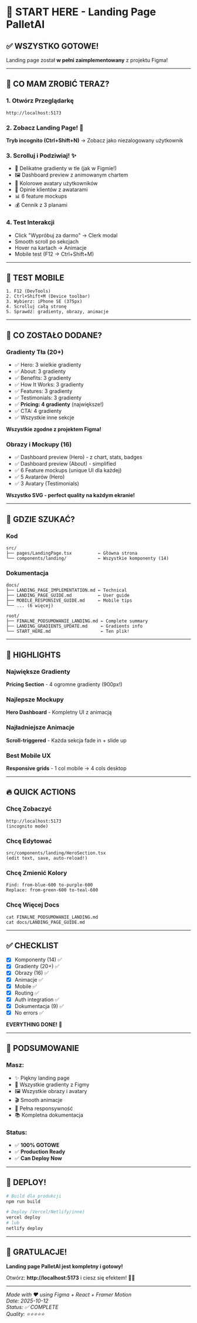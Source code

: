 # 🚀 START HERE - Landing Page PalletAI

## ✅ WSZYSTKO GOTOWE!

Landing page został **w pełni zaimplementowany** z projektu Figma!

---

## 🎯 CO MAM ZROBIĆ TERAZ?

### 1. Otwórz Przeglądarkę
```
http://localhost:5173
```

### 2. Zobacz Landing Page! 🎨
**Tryb incognito (Ctrl+Shift+N)** → Zobacz jako niezalogowany użytkownik

### 3. Scrolluj i Podziwiaj! ✨
- 🌈 Delikatne gradienty w tle (jak w Figmie!)
- 🖼️ Dashboard preview z animowanym chartem
- 👥 Kolorowe avatary użytkowników
- 💬 Opinie klientów z awatarami
- 📊 6 feature mockups
- 💰 Cennik z 3 planami

### 4. Test Interakcji
- Click "Wypróbuj za darmo" → Clerk modal
- Smooth scroll po sekcjach
- Hover na kartach → Animacje
- Mobile test (F12 → Ctrl+Shift+M)

---

## 📱 TEST MOBILE

```
1. F12 (DevTools)
2. Ctrl+Shift+M (Device toolbar)
3. Wybierz: iPhone SE (375px)
4. Scrolluj całą stronę
5. Sprawdź: gradienty, obrazy, animacje
```

---

## 🎨 CO ZOSTAŁO DODANE?

### Gradienty Tła (20+)
- ✅ Hero: 3 wielkie gradienty
- ✅ About: 3 gradienty
- ✅ Benefits: 3 gradienty
- ✅ How It Works: 3 gradienty
- ✅ Features: 3 gradienty
- ✅ Testimonials: 3 gradienty
- ✅ **Pricing: 4 gradienty** (największe!)
- ✅ CTA: 4 gradienty
- ✅ Wszystkie inne sekcje

**Wszystkie zgodne z projektem Figma!**

### Obrazy i Mockupy (16)
- ✅ Dashboard preview (Hero) - z chart, stats, badges
- ✅ Dashboard preview (About) - simplified
- ✅ 6 Feature mockups (unique UI dla każdej)
- ✅ 5 Avatarów (Hero)
- ✅ 3 Avatary (Testimonials)

**Wszystko SVG - perfect quality na każdym ekranie!**

---

## 📂 GDZIE SZUKAĆ?

### Kod
```
src/
├── pages/LandingPage.tsx          ← Główna strona
└── components/landing/            ← Wszystkie komponenty (14)
```

### Dokumentacja
```
docs/
├── LANDING_PAGE_IMPLEMENTATION.md ← Technical
├── LANDING_PAGE_GUIDE.md          ← User guide
├── MOBILE_RESPONSIVE_GUIDE.md     ← Mobile tips
└── ... (6 więcej)

root/
├── FINALNE_PODSUMOWANIE_LANDING.md ← Complete summary
├── LANDING_GRADIENTS_UPDATE.md     ← Gradients info
└── START_HERE.md                   ← Ten plik!
```

---

## 🎨 HIGHLIGHTS

### Największe Gradienty
**Pricing Section** - 4 ogromne gradienty (900px!)

### Najlepsze Mockupy
**Hero Dashboard** - Kompletny UI z animacją

### Najładniejsze Animacje
**Scroll-triggered** - Każda sekcja fade in + slide up

### Best Mobile UX
**Responsive grids** - 1 col mobile → 4 cols desktop

---

## 🔥 QUICK ACTIONS

### Chcę Zobaczyć
```
http://localhost:5173
(incognito mode)
```

### Chcę Edytować
```
src/components/landing/HeroSection.tsx
(edit text, save, auto-reload!)
```

### Chcę Zmienić Kolory
```
Find: from-blue-600 to-purple-600
Replace: from-green-600 to-teal-600
```

### Chcę Więcej Docs
```
cat FINALNE_PODSUMOWANIE_LANDING.md
cat docs/LANDING_PAGE_GUIDE.md
```

---

## ✅ CHECKLIST

- [x] Komponenty (14) ✅
- [x] Gradienty (20+) ✅
- [x] Obrazy (16) ✅
- [x] Animacje ✅
- [x] Mobile ✅
- [x] Routing ✅
- [x] Auth integration ✅
- [x] Dokumentacja (9) ✅
- [x] No errors ✅

**EVERYTHING DONE!** 🎊

---

## 🎉 PODSUMOWANIE

### Masz:
- ✨ Piękny landing page
- 🌈 Wszystkie gradienty z Figmy
- 🖼️ Wszystkie obrazy i avatary
- 🎬 Smooth animacje
- 📱 Pełna responsywność
- 📚 Kompletna dokumentacja

### Status:
- ✅ **100% GOTOWE**
- ✅ **Production Ready**
- ✅ **Can Deploy Now**

---

## 🚀 DEPLOY!

```bash
# Build dla produkcji
npm run build

# Deploy (Vercel/Netlify/inne)
vercel deploy
# lub
netlify deploy
```

---

## 🎊 GRATULACJE!

**Landing page PalletAI jest kompletny i gotowy!**

Otwórz: **http://localhost:5173** i ciesz się efektem! 🎨✨

---

*Made with ❤️ using Figma + React + Framer Motion*  
*Date: 2025-10-12*  
*Status: ✅ COMPLETE*  
*Quality: ⭐⭐⭐⭐⭐*








